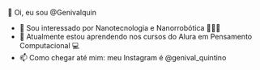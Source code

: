 👋 Oi, eu sou @Genivalquin
- 👀 Sou interessado por Nanotecnologia e Nanorrobótica 🔬👨‍💻
- 🌱 Atualmente estou aprendendo nos cursos do Alura em Pensamento Computacional 💻
- 📫 Como chegar até mim: meu Instagram é @genival_quintino

<!---
Genivalquin/Genivalquin is a ✨ special ✨ repository because its `README.md` (this file) appears on your GitHub profile.
You can click the Preview link to take a look at your changes.
--->
